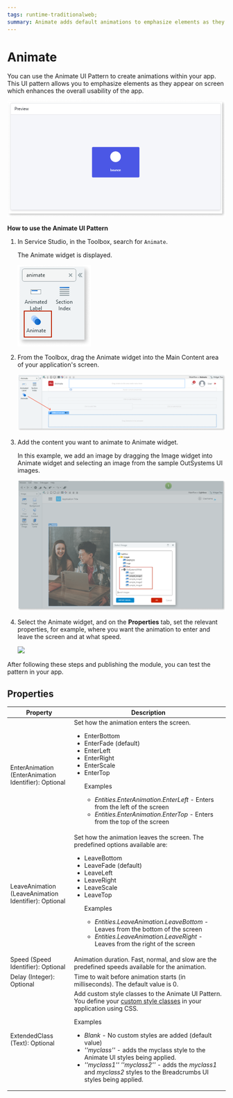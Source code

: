 ```yaml
---
tags: runtime-traditionalweb; 
summary: Animate adds default animations to emphasize elements as they appear on the screen.
---
```


# Animate

You can use the Animate UI Pattern to create animations within your app. This UI pattern allows you to emphasize elements as they appear on screen which enhances the overall usability of the app. 

![](<images/animate-image-10.png>)

**How to use the Animate UI Pattern**

1. In Service Studio, in the Toolbox, search for `Animate`. 

    The Animate widget is displayed.

    ![](<images/animate-image-11.png>)

1. From the Toolbox, drag the Animate widget into the Main Content area of your application's screen.

    ![](<images/animate-image-1.png>)

1. Add the content you want to animate to Animate widget. 

    In this example, we add an image by dragging the Image widget into Animate widget and selecting an image from the sample OutSystems UI images.

    ![](<images/animate-image-12.png>)

1. Select the Animate widget, and on the **Properties** tab, set the relevant properties, for example, where you want the animation to enter and leave the screen and at what speed.

    ![](<images/animate-image-2.png>)

After following these steps and publishing the module, you can test the pattern in your app.

## Properties

| **Property** |  **Description** |
|---|---|
| EnterAnimation (EnterAnimation Identifier): Optional | Set how the animation enters the screen. <p><ul><li>EnterBottom</li> <li>EnterFade (default)</li><li>EnterLeft</li><li>EnterRight</li><li>EnterScale</li><li>EnterTop</li> <p>Examples <ul><li>_Entities.EnterAnimation.EnterLeft_ - Enters from the left of the screen</li><li>_Entities.EnterAnimation.EnterTop_ - Enters from the top of the screen</li></ul></p>| 
| LeaveAnimation (LeaveAnimation Identifier): Optional | Set how the animation leaves the screen. The predefined options available are:<p><ul><li>LeaveBottom</li> <li>LeaveFade (default)</li><li>LeaveLeft</li><li>LeaveRight</li><li>LeaveScale</li><li>LeaveTop</li><p>Examples <ul><li>_Entities.LeaveAnimation.LeaveBottom_ - Leaves from the bottom of the screen</li><li>_Entities.LeaveAnimation.LeaveRight_ - Leaves from the right of the screen</li></ul></p>|
| Speed (Speed Identifier): Optional | Animation duration. Fast, normal, and slow are the predefined speeds available for the animation.| 
| Delay (Integer): Optional | Time to wait before animation starts (in milliseconds). The default value is 0. | 
| ExtendedClass (Text): Optional  |   Add custom style classes to the Animate UI Pattern. You define your [custom style classes](../../../../../develop/ui/look-feel/css.md) in your application using CSS. <p>Examples <ul><li>_Blank_ - No custom styles are added (default value)</li><li>_''myclass''_ - adds the myclass style to the Animate UI styles being applied.<li>_''myclass1'' ''myclass2''_ - adds the _myclass1_ and _myclass2_ styles to the Breadcrumbs UI styles being applied.</li></ul></p> | 


<!---  Added to yml file

## See also

* OutSystems UI Live Style Guide: [Animate](https://outsystemsui.outsystems.com/WebStyleGuidePreview/Animate.aspx)
* OutSystems UI Pattern Page: [Animate](https://outsystemsui.outsystems.com/OutSystemsUIWebsite/PatternDetail?PatternId=5)
